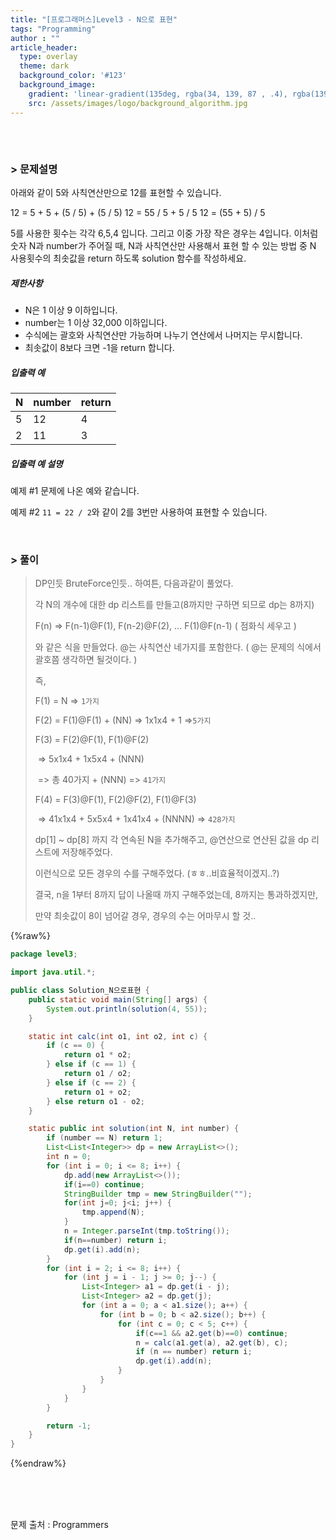 ```yaml
---
title: "[프로그래머스]Level3 - N으로 표현"
tags: "Programming"
author : ""
article_header:
  type: overlay
  theme: dark
  background_color: '#123'
  background_image:
    gradient: 'linear-gradient(135deg, rgba(34, 139, 87 , .4), rgba(139, 34, 139, .4))'
    src: /assets/images/logo/background_algorithm.jpg
---
```






###### <br/>

### > 문제설명

아래와 같이 5와 사칙연산만으로 12를 표현할 수 있습니다.

12 = 5 + 5 + (5 / 5) + (5 / 5)
12 = 55 / 5 + 5 / 5
12 = (55 + 5) / 5

5를 사용한 횟수는 각각 6,5,4 입니다. 그리고 이중 가장 작은 경우는 4입니다.
이처럼 숫자 N과 number가 주어질 때, N과 사칙연산만 사용해서 표현 할 수 있는 방법 중 N 사용횟수의 최솟값을 return 하도록 solution 함수를 작성하세요.

##### 제한사항

- N은 1 이상 9 이하입니다.
- number는 1 이상 32,000 이하입니다.
- 수식에는 괄호와 사칙연산만 가능하며 나누기 연산에서 나머지는 무시합니다.
- 최솟값이 8보다 크면 -1을 return 합니다.

##### 입출력 예

| N    | number | return |
| ---- | ------ | ------ |
| 5    | 12     | 4      |
| 2    | 11     | 3      |

##### 입출력 예 설명

예제 #1
문제에 나온 예와 같습니다.

예제 #2
`11 = 22 / 2`와 같이 2를 3번만 사용하여 표현할 수 있습니다.

<br>



### > 풀이

>DP인듯 BruteForce인듯.. 하여튼, 다음과같이 풀었다.
>
>각 N의 개수에 대한 dp 리스트를 만들고(8까지만 구하면 되므로 dp는 8까지) 
>
>F(n) => F(n-1)@F(1), F(n-2)@F(2), ... F(1)@F(n-1)	( 점화식 세우고 )
>
>와 같은 식을 만들었다. @는 사칙연산 네가지를 포함한다. ( @는 문제의 식에서 괄호쯤 생각하면 될것이다. )
>
>즉, 
>
>F(1) = N => `1가지`
>
>F(2) = F(1)@F(1) + (NN) => 1x1x4 + 1 =>`5가지`
>
>F(3) = F(2)@F(1), F(1)@F(2)
>
>​		=> 5x1x4 + 1x5x4 + (NNN)
>
>​		=> 총 40가지 + (NNN) => `41가지`
>
>F(4) = F(3)@F(1), F(2)@F(2), F(1)@F(3)
>
>​		=> 41x1x4 + 5x5x4 + 1x41x4 + (NNNN)  => `428가지`
>
>dp[1] ~ dp[8] 까지 각 연속된 N을 추가해주고, @연산으로 연산된 값을 dp 리스트에 저장해주었다.
>
>이런식으로 모든 경우의 수를 구해주었다. (ㅎㅎ..비효율적이겠지..?)
>
>결국, n을 1부터 8까지 답이 나올때 까지 구해주었는데, 8까지는 통과하겠지만,
>
>만약 최솟값이 8이 넘어갈 경우, 경우의 수는 어마무시 할 것..

{%raw%}

~~~java
package level3;

import java.util.*;

public class Solution_N으로표현 {
	public static void main(String[] args) {
		System.out.println(solution(4, 55));
	}

	static int calc(int o1, int o2, int c) {
		if (c == 0) {
			return o1 * o2;
		} else if (c == 1) {
			return o1 / o2;
		} else if (c == 2) {
			return o1 + o2;
		} else return o1 - o2;
	}

	static public int solution(int N, int number) {
		if (number == N) return 1;
		List<List<Integer>> dp = new ArrayList<>();
		int n = 0;
		for (int i = 0; i <= 8; i++) {
			dp.add(new ArrayList<>());
			if(i==0) continue;
			StringBuilder tmp = new StringBuilder("");
			for(int j=0; j<i; j++) {
				tmp.append(N);
			}
			n = Integer.parseInt(tmp.toString());
			if(n==number) return i;
			dp.get(i).add(n);
		}
		for (int i = 2; i <= 8; i++) {
			for (int j = i - 1; j >= 0; j--) {
				List<Integer> a1 = dp.get(i - j);
				List<Integer> a2 = dp.get(j);
				for (int a = 0; a < a1.size(); a++) {
					for (int b = 0; b < a2.size(); b++) {
						for (int c = 0; c < 5; c++) {
							if(c==1 && a2.get(b)==0) continue;
							n = calc(a1.get(a), a2.get(b), c);
							if (n == number) return i;
							dp.get(i).add(n);
						}
					}
				}
			}
		}

		return -1;
	}
}

~~~

{%endraw%}

<br/>

<br/>

<br/>

문제 출처 : Programmers

<br/>

<br/>

<br/>